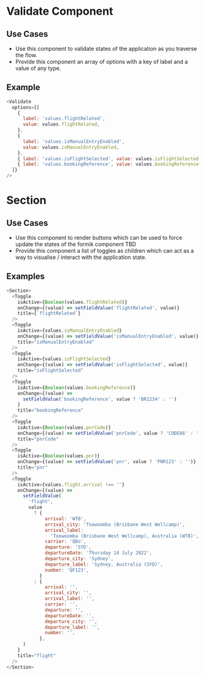 # Validate Component

## Use Cases

- Use this component to validate states of the application as you traverse the flow.
- Provide this component an array of options with a key of label and a value of any type.

## Example

```js
<Validate
  options={[
    {
      label: 'values.flightRelated',
      value: values.flightRelated,
    },
    {
      label: 'values.isManualEntryEnabled',
      value: values.isManualEntryEnabled,
    },
    { label: 'values.isFlightSelected', value: values.isFlightSelected },
    { label: 'values.bookingReference', value: values.bookingReference },
  ]}
/>
```

# Section

## Use Cases

- Use this component to render buttons which can be used to force update the states of the formik component TBD
- Provide this component a list of toggles as children which can act as a way to visualise / interact with the application state.

## Examples

```js
<Section>
  <Toggle
    isActive={Boolean(values.flightRelated)}
    onChange={(value) => setFieldValue('flightRelated', value)}
    title={`flightRelated`}
  />
  <Toggle
    isActive={values.isManualEntryEnabled}
    onChange={(value) => setFieldValue('isManualEntryEnabled', value)}
    title="isManualEntryEnabled"
  />
  <Toggle
    isActive={values.isFlightSelected}
    onChange={(value) => setFieldValue('isFlightSelected', value)}
    title="isFlightSelected"
  />
  <Toggle
    isActive={Boolean(values.bookingReference)}
    onChange={(value) =>
      setFieldValue('bookingReference', value ? 'BR1234' : '')
    }
    title="bookingReference"
  />
  <Toggle
    isActive={Boolean(values.pnrCode)}
    onChange={(value) => setFieldValue('pnrCode', value ? 'CODE66' : '')}
    title="pnrCode"
  />
  <Toggle
    isActive={Boolean(values.pnr)}
    onChange={(value) => setFieldValue('pnr', value ? 'PNR123' : '')}
    title="pnr"
  />
  <Toggle
    isActive={values.flight.arrival !== ''}
    onChange={(value) =>
      setFieldValue(
        'flight',
        value
          ? {
              arrival: 'WTB',
              arrival_city: 'Toowoomba (Brisbane West Wellcamp)',
              arrival_label:
                'Toowoomba (Brisbane West Wellcamp), Australia (WTB)',
              carrier: 'QDo',
              departure: 'SYD',
              departureDate: 'Thursday 14 July 2022',
              departure_city: 'Sydney',
              departure_label: 'Sydney, Australia (SYD)',
              number: 'QF123',
            }
          : {
              arrival: '',
              arrival_city: '',
              arrival_label: '',
              carrier: '',
              departure: '',
              departureDate: '',
              departure_city: '',
              departure_label: '',
              number: '',
            },
      )
    }
    title="flight"
  />
</Section>
```

